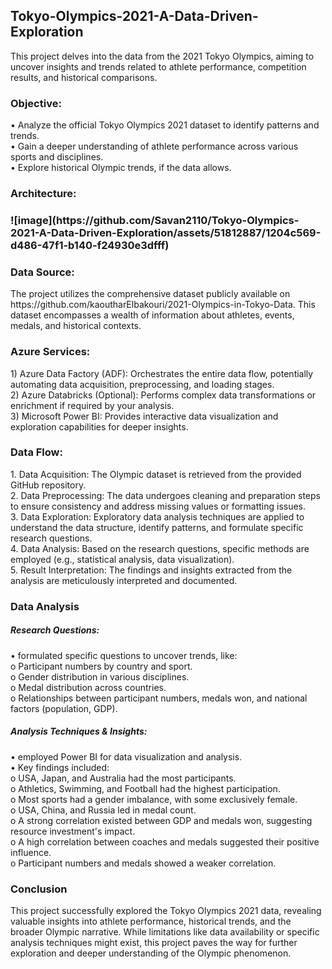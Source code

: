 ## Tokyo-Olympics-2021-A-Data-Driven-Exploration

This project delves into the data from the 2021 Tokyo Olympics, aiming to uncover insights and trends related to athlete performance, competition results, and historical comparisons.

<h3>Objective:</h3>
•	Analyze the official Tokyo Olympics 2021 dataset to identify patterns and trends.<br>
•	Gain a deeper understanding of athlete performance across various sports and disciplines.<br>
•	Explore historical Olympic trends, if the data allows.<br>

<h3>Architecture:<h3>
    ![image](https://github.com/Savan2110/Tokyo-Olympics-2021-A-Data-Driven-Exploration/assets/51812887/1204c569-d486-47f1-b140-f24930e3dfff)
  
<h3>Data Source:</h3>
The project utilizes the comprehensive dataset publicly available on https://github.com/kaoutharElbakouri/2021-Olympics-in-Tokyo-Data. This dataset encompasses a wealth of information about athletes, events, medals, and historical contexts.

<h3>Azure Services:</h3>
1)	Azure Data Factory (ADF): Orchestrates the entire data flow, potentially automating data acquisition, preprocessing, and loading stages.<br>
2)	Azure Databricks (Optional): Performs complex data transformations or enrichment if required by your analysis.<br>
3)	Microsoft Power BI: Provides interactive data visualization and exploration capabilities for deeper insights.<br>

<h3>Data Flow:</h3>
1.	Data Acquisition: The Olympic dataset is retrieved from the provided GitHub repository.<br>
2.	Data Preprocessing: The data undergoes cleaning and preparation steps to ensure consistency and address missing values or formatting issues.<br>
3.	Data Exploration: Exploratory data analysis techniques are applied to understand the data structure, identify patterns, and formulate specific research questions.<br>
4.	Data Analysis: Based on the research questions, specific methods are employed (e.g., statistical analysis, data visualization).<br>
5.	Result Interpretation: The findings and insights extracted from the analysis are meticulously interpreted and documented.<br>

<h3>Data Analysis</h3>
<h5>Research Questions:</h5>
   • formulated specific questions to uncover trends, like:<br>
      o	Participant numbers by country and sport.<br>
      o	Gender distribution in various disciplines.<br>
      o	Medal distribution across countries.<br>
      o	Relationships between participant numbers, medals won, and national factors (population, GDP).

<h5>Analysis Techniques & Insights:</h5>
    • employed Power BI for data visualization and analysis.<br>
    • Key findings included: <br>
       o	USA, Japan, and Australia had the most participants.<br>
       o	Athletics, Swimming, and Football had the highest participation.<br>
       o	Most sports had a gender imbalance, with some exclusively female.<br>
       o	USA, China, and Russia led in medal count.<br>
       o	A strong correlation existed between GDP and medals won, suggesting resource investment's impact.<br>
       o	A high correlation between coaches and medals suggested their positive influence.<br>
       o	Participant numbers and medals showed a weaker correlation.<br>

<h3>Conclusion</h3>
This project successfully explored the Tokyo Olympics 2021 data, revealing valuable insights into athlete performance, historical trends, and the broader Olympic narrative. While limitations like data availability or specific analysis techniques might exist, this project paves the way for further exploration and deeper understanding of the Olympic phenomenon.
